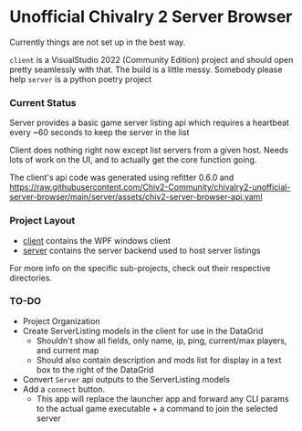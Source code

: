 # Unofficial Chivalry 2 Server Browser

Currently things are not set up in the best way.  

`client` is a VisualStudio 2022 (Community Edition) project and should open pretty seamlessly with that. The build is a little messy. Somebody please help
`server` is a python poetry project

### Current Status

Server provides a basic game server listing api which requires a heartbeat every ~60 seconds to keep the server in the list

Client does nothing right now except list servers from a given host. Needs lots of work on the UI, and to actually get the core function going.  

The client's api code was generated using refitter 0.6.0 and https://raw.githubusercontent.com/Chiv2-Community/chivalry2-unofficial-server-browser/main/server/assets/chiv2-server-browser-api.yaml

### Project Layout

* [client](./client) contains the WPF windows client
* [server](./server) contains the server backend used to host server listings

For more info on the specific sub-projects, check out their respective directories.

### TO-DO

* Project Organization
* Create ServerListing models in the client for use in the DataGrid
    * Shouldn't show all fields, only name, ip, ping, current/max players, and current map
    * Should also contain description and mods list for display in a text box to the right of the DataGrid
* Convert `Server` api outputs to the ServerListing models 
* Add a `connect` button.
    * This app will replace the launcher app and forward any CLI params to the actual game executable + a command to join the selected server
